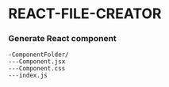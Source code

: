 # REACT-FILE-CREATOR

### Generate React component
```
-ComponentFolder/
---Component.jsx
---Component.css
---index.js
```